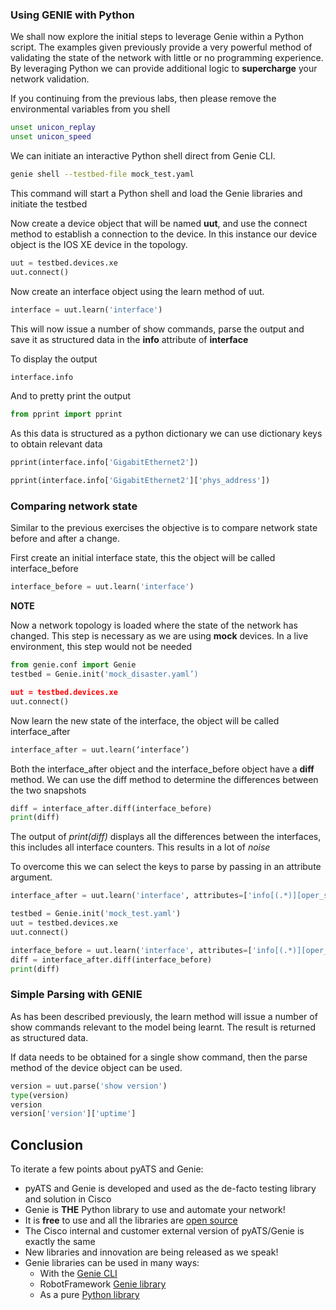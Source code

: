### Using GENIE with Python

We shall now explore the initial steps to leverage Genie within a Python script.  The examples given previously provide a very powerful method of validating the state of the network with little or no programming experience.  By leveraging Python we can provide additional logic to **supercharge** your network validation.

If you continuing from the previous labs, then please remove the environmental variables from you shell

```bash
unset unicon_replay
unset unicon_speed
```

We can initiate an interactive Python shell direct from Genie CLI. 

```bash
genie shell --testbed-file mock_test.yaml
```

This command will start a Python shell and load the Genie libraries and initiate the testbed

Now create a device object that will be named **uut**, and use the connect method to establish a connection to the device.  In this instance our device object is the IOS XE device in the topology.

```python
uut = testbed.devices.xe
uut.connect()
```

Now create an interface object using the learn method of uut.

```python
interface = uut.learn('interface')
```

This will now issue a number of show commands, parse the output and save it as structured data in the **info** attribute of **interface**

To display the output

```python
interface.info
```

And to pretty print the output

```python
from pprint import pprint
```

As this data is structured as a python dictionary we can use dictionary keys to obtain relevant data

```python
pprint(interface.info['GigabitEthernet2']) 

pprint(interface.info['GigabitEthernet2']['phys_address'])  
```



### Comparing network state

Similar to the previous exercises the objective is to compare network state before and after a change.  

First create an initial interface state, this the object will be called interface_before

```python
interface_before = uut.learn('interface')
```

**NOTE**

Now a network topology is loaded where the state of the network has changed.  This step is necessary as we are using **mock** devices.  In a live environment, this step would not be needed

```python
from genie.conf import Genie
testbed = Genie.init('mock_disaster.yaml’) 

uut = testbed.devices.xe
uut.connect()   
```

Now learn the new state of the interface, the object will be called interface_after

```python
interface_after = uut.learn(‘interface’)
```

Both the interface_after object and the interface_before object have a **diff** method.  We can use the diff method to determine the differences between the two snapshots

```python
diff = interface_after.diff(interface_before) 
print(diff)
```

The output of _print(diff)_ displays all the differences between the interfaces, this includes all interface counters.  This results in a lot of _noise_

To overcome this we can select the keys to parse by passing in an attribute argument.

```python
interface_after = uut.learn('interface', attributes=['info[(.*)][oper_status]'])

testbed = Genie.init('mock_test.yaml')
uut = testbed.devices.xe
uut.connect()

interface_before = uut.learn('interface', attributes=['info[(.*)][oper_status]'])
diff = interface_after.diff(interface_before) 
print(diff)
```



### Simple Parsing with GENIE

As has been described previously, the learn method will issue a number of show commands relevant to the model being learnt.  The result is returned as structured data.

If data needs to be obtained for a single show command, then the parse method of the device object can be used.

```python
version = uut.parse('show version')
type(version)
version
version['version']['uptime']
```



## Conclusion

To iterate a few points about pyATS and Genie:

- pyATS and Genie is developed and used as the de-facto testing library and solution in Cisco
- Genie is **THE** Python library to use and automate your network!
- It is **free** to use and all the libraries are [open source](https://github.com/CiscoTestAutomation)
- The Cisco internal and customer external version of pyATS/Genie is exactly the same
- New libraries and innovation are being released as we speak!
- Genie libraries can be used in many ways:
  - With the [Genie CLI](https://pubhub.devnetcloud.com/media/pyats-packages/docs/genie/cli.html)
  - RobotFramework [Genie library](https://pubhub.devnetcloud.com/media/pyats-packages/docs/genie/robot/index.html)
  - As a pure [Python library](https://pubhub.devnetcloud.com/media/pyats-packages/docs/genie/)

